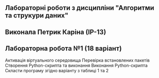 ## Лабораторні роботи з дисципліни "Алгоритми та струкури даних"
## Виконала Петрик Каріна (ІР-13)
## Лабораторна робота №1 (18 варіант)

Активація віртуального середовища
Перевірка встановлених пакетів
Створення Python-скрипта та виконання
Виконання Python-скрипта
Скласти програму згідно варіанту з таблиці 1 та 2

